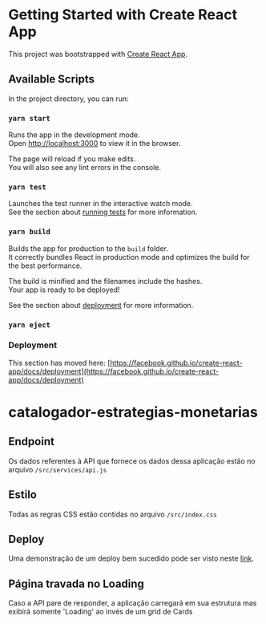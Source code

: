 # Getting Started with Create React App

This project was bootstrapped with [Create React App](https://github.com/facebook/create-react-app).

## Available Scripts

In the project directory, you can run:

### `yarn start`

Runs the app in the development mode.\
Open [http://localhost:3000](http://localhost:3000) to view it in the browser.

The page will reload if you make edits.\
You will also see any lint errors in the console.

### `yarn test`

Launches the test runner in the interactive watch mode.\
See the section about [running tests](https://facebook.github.io/create-react-app/docs/running-tests) for more information.

### `yarn build`

Builds the app for production to the `build` folder.\
It correctly bundles React in production mode and optimizes the build for the best performance.

The build is minified and the filenames include the hashes.\
Your app is ready to be deployed!

See the section about [deployment](https://facebook.github.io/create-react-app/docs/deployment) for more information.

### `yarn eject`


### Deployment

This section has moved here: [https://facebook.github.io/create-react-app/docs/deployment](https://facebook.github.io/create-react-app/docs/deployment)

# catalogador-estrategias-monetarias

## Endpoint
Os dados referentes à API que fornece os dados dessa aplicação estão no arquivo `/src/services/api.js`

## Estilo
Todas as regras CSS estão contidas no arquivo `/src/index.css`

## Deploy
Uma demonstração de um deploy bem sucedido pode ser visto neste [link](https://catalogador-estrategias-monetarias.netlify.app).

## Página travada no Loading
Caso a API pare de responder, a aplicação carregará em sua estrutura mas exibirá somente 'Loading' ao invés de um grid de Cards